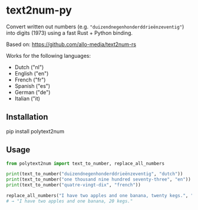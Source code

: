 # text2num-py

Convert written out numbers (e.g. `"duizendnegenhonderddrieënzeventig"`) into digits (1973) using a fast Rust + Python binding.

Based on: https://github.com/allo-media/text2num-rs

Works for the following languages:
- Dutch ("nl")
- English ("en")
- French ("fr")
- Spanish ("es")
- German ("de")
- Italian ("it)

## Installation

pip install polytext2num


## Usage
```python
from polytext2num import text_to_number, replace_all_numbers

print(text_to_number("duizendnegenhonderddrieënzeventig", "dutch"))    # → "1973"
print(text_to_number("one thousand nine hundred seventy-three", "en")) # → "1973"
print(text_to_number("quatre-vingt-dix", "french"))                    # → "90"

replace_all_numbers("I have two apples and one banana, twenty kegs.", "en", threshold = 10)
# → "I have two apples and one banana, 20 kegs."
```